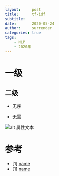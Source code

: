 ```yaml
---
layout:     post
title:      tf-idf
subtitle:   
date:       2020-05-24
author:     surrender
categories: true
tags:
    - NLP
    - 2020年
---
```

# 一级
## 二级

+ 无序

 + 无需

![alt 属性文本](图片地址 "可选标题")

# 参考

- [1] [name](http://link)
- [1] [name](http://link)